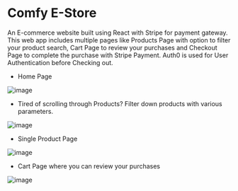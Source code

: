 # Comfy E-Store

An E-commerce website built using React with Stripe for payment gateway. This web app includes multiple pages like Products Page with option to filter your product search, Cart Page to review your purchases and Checkout Page to complete the purchase with Stripe Payment.
Auth0 is used for User Authentication before Checking out.

- Home Page

![image](https://user-images.githubusercontent.com/60821265/106362602-c1cafc00-6349-11eb-9a6b-af411a828193.png)

- Tired of scrolling through Products? Filter down products with various parameters.

![image](https://user-images.githubusercontent.com/60821265/106362860-289ce500-634b-11eb-8d38-0ff284011689.png)

- Single Product Page

![image](https://user-images.githubusercontent.com/60821265/106362890-5124df00-634b-11eb-823b-dfe173d1ee2c.png)

- Cart Page where you can review your purchases

![image](https://user-images.githubusercontent.com/60821265/106362905-67329f80-634b-11eb-86b5-66cd7515c24b.png)
